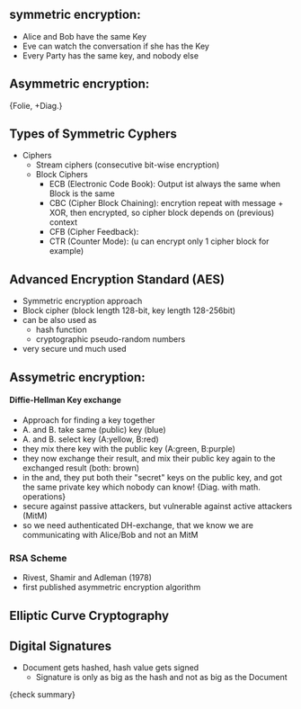 ## symmetric encryption:
- Alice and Bob have the same Key
- Eve can watch the conversation if she has the Key
- Every Party has the same key, and nobody else
## Asymmetric encryption:
{Folie, +Diag.}

## Types of Symmetric Cyphers
- Ciphers
	- Stream ciphers (consecutive bit-wise encryption)
	- Block Ciphers
		- ECB (Electronic Code Book): Output ist always the same when Block is the same
		- CBC (Cipher Block Chaining): encrytion repeat with message + XOR, then encrypted, so cipher block depends on (previous) context
		- CFB (Cipher Feedback):
		- CTR (Counter Mode): (u can encrypt only 1 cipher block for example)
## Advanced Encryption Standard (AES)
- Symmetric encryption approach
- Block cipher (block length 128-bit, key length 128-256bit)
- can be also used as 
	- hash function
	- cryptographic pseudo-random numbers
- very secure und much used
## Assymetric encryption:
#### Diffie-Hellman Key exchange
- Approach for finding a key together
- A. and B. take same (public) key (blue)
- A. and B. select key (A:yellow, B:red)
- they mix there key with the public key (A:green, B:purple)
- they now exchange their result, and mix their public key again to the exchanged result (both: brown)
- in the and, they put both their "secret" keys on the public key, and got the same private key which nobody can know!
{Diag. with math. operations}
- secure against passive attackers, but vulnerable against active attackers (MitM)
- so we need authenticated DH-exchange, that we know we are communicating with Alice/Bob and not an MitM
### RSA Scheme
- Rivest, Shamir and Adleman (1978)
- first published asymmetric encryption algorithm
## Elliptic Curve Cryptography
## Digital Signatures
- Document gets hashed, hash value gets signed
	- Signature is only as big as the hash and not as big as the Document

{check summary}